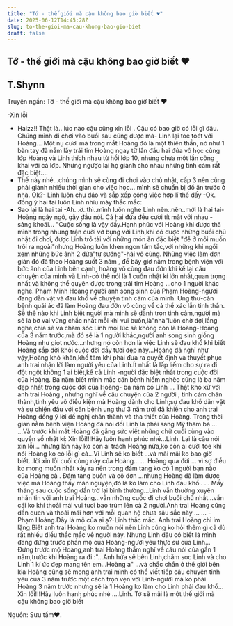 ```yaml
---
title: "Tớ - thế giới mà cậu không bao giờ biết ♥"
date: 2025-06-12T14:45:28Z
slug: to-the-gioi-ma-cau-khong-bao-gio-biet
draft: false
---
```


## Tớ - thế giới mà cậu không bao giờ biết ♥

## T.Shynn

Truyện ngắn: Tớ - thế giới mà cậu không bao giờ biết ♥
 
 
 
-Xin lỗi
- Haizz!! Thật là...lúc nào cậu cũng xin lỗi . Cậu có bao giờ có lỗi gì đâu. Chúng mình đi chơi vào buổi sau cũng được mà- Linh lại toe toét với Hoàng... Một nụ cười mà trong mắt Hoàng đó là một thiên thần, nó như 1 bàn tay đã nắm lấy trái tim Hoàng ngay từ lần đầu hai đứa vô học cùng lớp
Hoàng và Linh thích nhau từ hồi lớp 10, nhưng chưa một lần công khai với cả lớp. Nhưng ngược lại họ giành cho nhau những tình cảm rất đặc biệt....
- Thế này nhé...chúng mình sẽ cùng đi chơi vào chủ nhật, cấp 3 nên cũng phải giành nhiều thời gian cho việc học... mình sẽ chuẩn bị đồ ăn trước ở nhà. Ok?- Linh luôn chu đáo và sắp xếp công việc hợp lí thế đấy
-Ok. đồng ý hai tai luôn
Linh nhíu mày thắc mắc:
- Sao lại là hai tai
-Ah...ờ..thì..mình luôn nghe Linh nên..nên..mới là hai tai- Hoàng ngây ngô, gãy đầu nói.
Cả hai đứa đều cười tít mắt với nhau -sảng khoái...
"Cuộc sống là vậy đấy.Hạnh phúc với Hoàng khi được thả mình trong nhưng trận cười vỡ bụng với Linh,khi có được những buổi chủ nhật đi chơi, được Linh trổ tài với những món ăn đặc biệt "để ở môi muốn trôi ra ngoài"nhưng Hoàng luôn khen ngon tấm tắc,với những khi ngồi xem những bức ảnh 2 đứa"tự sướng"-hài vô cùng. 
Những việc làm đơn giản đó đã theo Hoàng suốt 3 năm , để bây giờ nằm trong bệnh viện với bức ảnh của Linh bên cạnh, hoàng vô cùng đau đớn khi kể lại câu chuyện của mình và Linh-có thể nói là 1 cuốn nhật kí lớn nhất,quan trọng nhất và không thể quyên được trong trái tim Hoàng ...cho 1 người khác nghe.
Phạm Minh Hoàng người anh song sinh của Phạm Hoàng-người đang dằn vặt và đau khổ về chuyện tình cảm của mình.
Ung thư-căn bệnh quái ác đã làm Hoàng đau đớn vô cùng về cả thể xác lẫn tinh thần.
Sẽ thế nào khi Linh biết người mà mình sẽ dành trọn tình cảm,người mà sẽ là bờ vai vững chắc nhất mỗi khi vui buồn,là"nhà"luôn chờ đợi,lắng nghe,chia sẻ và chăm sóc Linh mọi lúc sẽ không còn là Hoàng-Hoàng của 3 năm trước,mà đó sẽ là 1 người khác,người anh song sinh giống Hoàng như giọt nước...nhưng nó còn hơn là việc Linh sẽ đau khổ khi biết Hoàng sắp dời khỏi cuộc đời đầy tươi đẹp này...Hoàng đã nghĩ như vậy,Hoàng khó khăn,khổ tâm khi phải đưa ra quyết định và thuyết phục anh trai nhận lời làm người yêu của Linh.Ít nhất là lấp liếm cho sự ra đi đột ngột không 1 ai biết,kể cả Linh -người đặc biệt nhất trong cuộc đời của Hoàng.
Ba năm biết mình mắc căn bệnh hiểm nghèo cũng là ba năm đẹp nhất trong cuộc đời của Hoàng- ba năm có Linh ...
Thật khó xử với anh trai Hoàng , nhưng nghĩ về câu chuyện của 2 người ; tình cảm chân thành,tình yêu vô điều kiện mà Hoàng dành cho Linh;sự đau khổ dằn vặt và sự chiến đấu với căn bệnh ung thư 3 năm trời đã khiến cho anh trai Hoàng đồng ý lời đề nghị chân thành và tha thiết của Hoàng.
Trong thời gian nằm bệnh viện Hoàng đã nói dối Linh là phải sang Mỹ thăm bà ...
...Và trước khi mất Hoàng đã gắng sức viết những chữ cuối cùng vào quyển sổ nhật kí: Xin lỗi!!!Hãy luôn hạnh phúc nhé...Linh.
Lại là câu nói xin lỗi... nhưng lần này ko còn ai trách Hoàng nữa,ko còn ai cười toe khi nói Hoàng ko có lỗi gì cả...Vì Linh sẽ ko biết ...và mãi mãi ko bao giờ biết...lời xin lỗi cuối cùng này của Hoàng...
...
Hoàng qua đời ... vì sợ điều ko mong muốn nhất xảy ra nên trong đám tang ko có 1 người bạn nào của Hoàng cả . Đám tang buồn và cô đơn ...nhưng Hoàng đã làm được việc mà Hoàng thấy mãn nguyện,đó là ko làm cho Linh đau khổ .
...
Mấy tháng sau cuộc sống dần trở lại bình thường...Linh vẫn thường xuyên nhắn tin với anh trai Hoàng...vẫn những cuộc đi chơi buổi chủ nhật...vẫn cái ko khí thoải mái vui tươi bao trùm lên cả 2 người.Anh trai Hoàng cũng dần quen và thoải mái hơn với mỗi quan hệ chưa sâu sắc này ...
...
-Phạm Hoàng.Đây là mộ của ai ạ?-Linh thắc mắc.
Anh trai Hoàng chỉ im lặng.Biết anh trai Hoàng ko muốn nói nên Linh cũng ko hỏi thêm gì cả dù rất nhiều điều thắc mắc về người này.
Nhưng Linh đâu có biết là mình đang đứng trước phần mộ của Hoàng-người yêu thực sư của Linh...
Đứng trước mộ Hoàng,anh trai Hoàng thầm nghĩ về câu nói của gần 1 năm,trước khi Hoàng ra đi :"...Anh hứa sẽ bên Linh,chăm soc Linh và cho Linh 1 kí ức đẹp mang tên em...Hoàng ạ"
...và chắc chắn ở thế giới bên kia Hoàng cũng sẽ mong anh trai mình có thể viết tiếp câu chuyện tinh yêu của 3 năm trước một cách trọn vẹn với Linh-người mà ko phải Hoàng 3 năm trước nhưng sẽ là 1 Hoàng ko làm cho Linh phải đau khổ...
Xin lỗi!!!Hãy luôn hạnh phúc nhé ....Linh. Tớ sẽ mãi là một thế giới mà cậu không bao giờ biết
 
 
Nguồn: Sưu tầm♥.